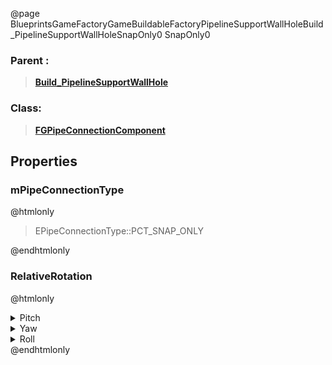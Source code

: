 @page BlueprintsGameFactoryGameBuildableFactoryPipelineSupportWallHoleBuild_PipelineSupportWallHoleSnapOnly0 SnapOnly0
### Parent :
<b><a href="_blueprints_game_factory_game_buildable_factory_pipeline_support_wall_hole_build__pipeline_support_wall_hole.html"><blockquote>Build_PipelineSupportWallHole</blockquote></a></b>
### Class:
<b><a href="_class_script_f_g_pipe_connection_component.html"><blockquote>FGPipeConnectionComponent</blockquote></a></b>
## Properties
### mPipeConnectionType
@htmlonly
<blockquote>EPipeConnectionType::PCT_SNAP_ONLY</blockquote>
@endhtmlonly

### RelativeRotation
@htmlonly
<details>
 <summary>Pitch</summary>
<blockquote>0</blockquote>
</details>
<details>
 <summary>Yaw</summary>
<blockquote>-4.76837158203125e-05</blockquote>
</details>
<details>
 <summary>Roll</summary>
<blockquote>0</blockquote>
</details>
@endhtmlonly

